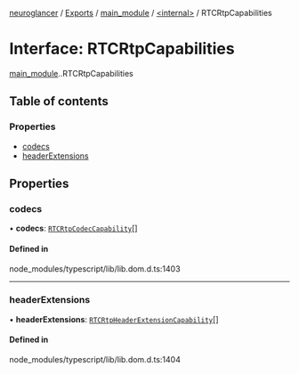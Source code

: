 [neuroglancer](../README.md) / [Exports](../modules.md) / [main\_module](../modules/main_module.md) / [<internal\>](../modules/main_module._internal_.md) / RTCRtpCapabilities

# Interface: RTCRtpCapabilities

[main_module](../modules/main_module.md).[<internal>](../modules/main_module._internal_.md).RTCRtpCapabilities

## Table of contents

### Properties

- [codecs](main_module._internal_.RTCRtpCapabilities.md#codecs)
- [headerExtensions](main_module._internal_.RTCRtpCapabilities.md#headerextensions)

## Properties

### codecs

• **codecs**: [`RTCRtpCodecCapability`](main_module._internal_.RTCRtpCodecCapability.md)[]

#### Defined in

node_modules/typescript/lib/lib.dom.d.ts:1403

___

### headerExtensions

• **headerExtensions**: [`RTCRtpHeaderExtensionCapability`](main_module._internal_.RTCRtpHeaderExtensionCapability.md)[]

#### Defined in

node_modules/typescript/lib/lib.dom.d.ts:1404
